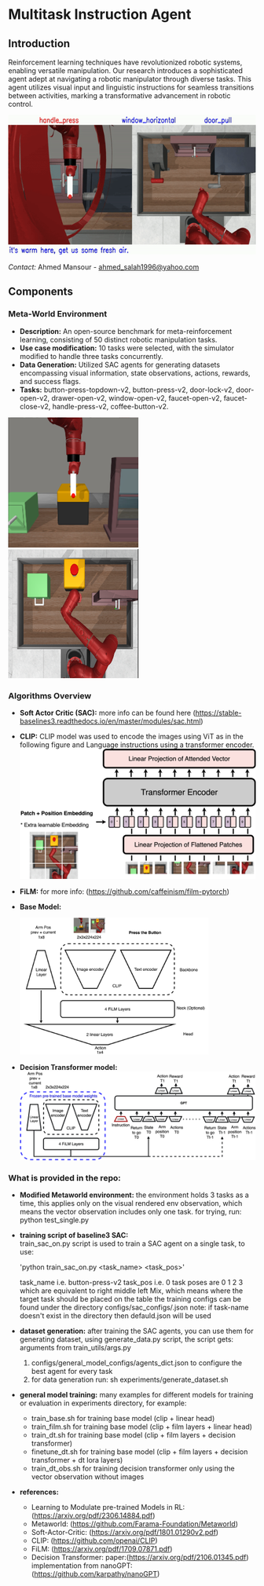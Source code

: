 # Multitask Instruction Agent

## Introduction
Reinforcement learning techniques have revolutionized robotic systems, enabling versatile manipulation. Our research introduces a sophisticated agent adept at navigating a robotic manipulator through diverse tasks. This agent utilizes visual input and linguistic instructions for seamless transitions between activities, marking a transformative advancement in robotic control.

![base](figures/base10_3.gif) 

*Contact:* Ahmed Mansour - ahmed_salah1996@yahoo.com


## Components

### Meta-World Environment
- **Description:** An open-source benchmark for meta-reinforcement learning, consisting of 50 distinct robotic manipulation tasks.
- **Use case modification:** 10 tasks were selected, with the simulator modified to handle three tasks concurrently.
- **Data Generation:** Utilized SAC agents for generating datasets encompassing visual information, state observations, actions, rewards, and success flags.
- **Tasks:** button-press-topdown-v2, button-press-v2, door-lock-v2, door-open-v2, drawer-open-v2, window-open-v2, faucet-open-v2, faucet-close-v2, handle-press-v2, coffee-button-v2.

![multi-env](figures/env_front.png)  ![multi-env](figures/env_top.png)

### Algorithms Overview
- **Soft Actor Critic (SAC):** more info can be found here (https://stable-baselines3.readthedocs.io/en/master/modules/sac.html)


- **CLIP:** CLIP model was used to encode the images using ViT as in the following figure and Language instructions using a transformer encoder.
![clip](figures/ViT.png) 



- **FiLM:** for more info: (https://github.com/caffeinism/film-pytorch)

- **Base Model:** 

    <img src='figures/base.png' width='384'>


- **Decision Transformer model:** 
![DT](figures/dt.png) 



### What is provided in the repo:
- **Modified Metaworld environment:** the environment holds 3 tasks as a time, this applies only on the visual rendered env observation, which means the vector observation includes only one task.
for trying, run: python  test_single.py

- **training script of baseline3 SAC:**  
train_sac_on.py script is used to train a SAC agent on a single task, to use:

  'python train_sac_on.py <task_name> <task_pos>'

  task_name i.e. button-press-v2 
  task_pos i.e. 0
  task poses are 0 1 2 3 which are equivalent to right middle left Mix, which means where the target task should be placed on the table
  the training configs can be found under the directory configs/sac_configs/<task-name>.json 
  note: if task-name doesn't exist in the directory then defauld.json will be used

- **dataset generation:**
after training the SAC agents, you can use them for generating dataset, using generate_data.py script, the script gets:
arguments from train_utils/args.py
  1. configs/general_model_configs/agents_dict.json to configure the best agent for every task
  2. for data generation run:
sh experiments/generate_dataset.sh

- **general model training:**
many examples for different models for training or evaluation in experiments directory, for example:
  * train_base.sh  for training base model (clip + linear head)
  * train_film.sh  for training base model (clip + film layers + linear head)
  * train_dt.sh    for training base model (clip + film layers + decision transformer)
  * finetune_dt.sh for training base model (clip + film layers + decision transformer + dt lora layers)
  * train_dt_obs.sh for training decision transformer only using the vector observation without images

- **references:**
  * Learning to Modulate pre-trained Models in RL: (https://arxiv.org/pdf/2306.14884.pdf)
  * Metaworld: (https://github.com/Farama-Foundation/Metaworld)
  * Soft-Actor-Critic: (https://arxiv.org/pdf/1801.01290v2.pdf)
  * CLIP: (https://github.com/openai/CLIP)
  * FiLM: (https://arxiv.org/pdf/1709.07871.pdf)
  * Decision Transformer: paper:(https://arxiv.org/pdf/2106.01345.pdf)   implementation from nanoGPT:(https://github.com/karpathy/nanoGPT) 
